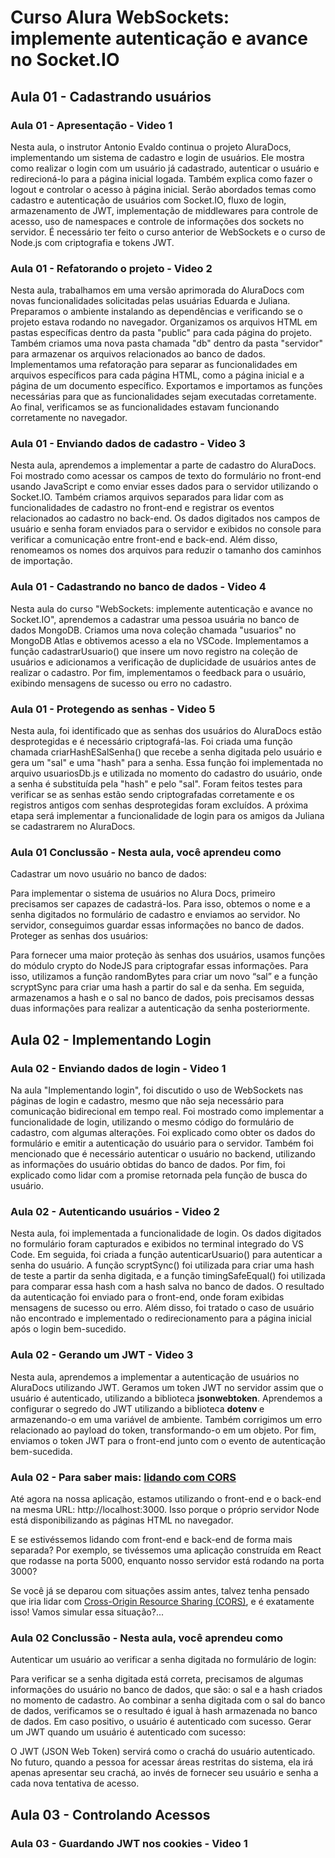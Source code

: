 # Curso Alura WebSockets: implemente autenticação e avance no Socket.IO

## Aula 01 - Cadastrando usuários

### Aula 01 - Apresentação - Video 1

Nesta aula, o instrutor Antonio Evaldo continua o projeto AluraDocs, implementando um sistema de cadastro e login de usuários. Ele mostra como realizar o login com um usuário já cadastrado, autenticar o usuário e redirecioná-lo para a página inicial logada. Também explica como fazer o logout e controlar o acesso à página inicial. Serão abordados temas como cadastro e autenticação de usuários com Socket.IO, fluxo de login, armazenamento de JWT, implementação de middlewares para controle de acesso, uso de namespaces e controle de informações dos sockets no servidor. É necessário ter feito o curso anterior de WebSockets e o curso de Node.js com criptografia e tokens JWT.

### Aula 01 - Refatorando o projeto - Video 2

Nesta aula, trabalhamos em uma versão aprimorada do AluraDocs com novas funcionalidades solicitadas pelas usuárias Eduarda e Juliana. Preparamos o ambiente instalando as dependências e verificando se o projeto estava rodando no navegador. Organizamos os arquivos HTML em pastas específicas dentro da pasta "public" para cada página do projeto. Também criamos uma nova pasta chamada "db" dentro da pasta "servidor" para armazenar os arquivos relacionados ao banco de dados. Implementamos uma refatoração para separar as funcionalidades em arquivos específicos para cada página HTML, como a página inicial e a página de um documento específico. Exportamos e importamos as funções necessárias para que as funcionalidades sejam executadas corretamente. Ao final, verificamos se as funcionalidades estavam funcionando corretamente no navegador.

### Aula 01 - Enviando dados de cadastro - Video 3

Nesta aula, aprendemos a implementar a parte de cadastro do AluraDocs. Foi mostrado como acessar os campos de texto do formulário no front-end usando JavaScript e como enviar esses dados para o servidor utilizando o Socket.IO. Também criamos arquivos separados para lidar com as funcionalidades de cadastro no front-end e registrar os eventos relacionados ao cadastro no back-end. Os dados digitados nos campos de usuário e senha foram enviados para o servidor e exibidos no console para verificar a comunicação entre front-end e back-end. Além disso, renomeamos os nomes dos arquivos para reduzir o tamanho dos caminhos de importação.

### Aula 01 - Cadastrando no banco de dados - Video 4

Nesta aula do curso "WebSockets: implemente autenticação e avance no Socket.IO", aprendemos a cadastrar uma pessoa usuária no banco de dados MongoDB. Criamos uma nova coleção chamada "usuarios" no MongoDB Atlas e obtivemos acesso a ela no VSCode. Implementamos a função cadastrarUsuario() que insere um novo registro na coleção de usuários e adicionamos a verificação de duplicidade de usuários antes de realizar o cadastro. Por fim, implementamos o feedback para o usuário, exibindo mensagens de sucesso ou erro no cadastro.

### Aula 01 - Protegendo as senhas - Video 5

Nesta aula, foi identificado que as senhas dos usuários do AluraDocs estão desprotegidas e é necessário criptografá-las. Foi criada uma função chamada criarHashESalSenha() que recebe a senha digitada pelo usuário e gera um "sal" e uma "hash" para a senha. Essa função foi implementada no arquivo usuariosDb.js e utilizada no momento do cadastro do usuário, onde a senha é substituída pela "hash" e pelo "sal". Foram feitos testes para verificar se as senhas estão sendo criptografadas corretamente e os registros antigos com senhas desprotegidas foram excluídos. A próxima etapa será implementar a funcionalidade de login para os amigos da Juliana se cadastrarem no AluraDocs.

### Aula 01 Conclussão - Nesta aula, você aprendeu como

Cadastrar um novo usuário no banco de dados:

Para implementar o sistema de usuários no Alura Docs, primeiro precisamos ser capazes de cadastrá-los. Para isso, obtemos o nome e a senha digitados no formulário de cadastro e enviamos ao servidor. No servidor, conseguimos guardar essas informações no banco de dados.
Proteger as senhas dos usuários:

Para fornecer uma maior proteção às senhas dos usuários, usamos funções do módulo crypto do NodeJS para criptografar essas informações. Para isso, utilizamos a função randomBytes para criar um novo “sal” e a função scryptSync para criar uma hash a partir do sal e da senha. Em seguida, armazenamos a hash e o sal no banco de dados, pois precisamos dessas duas informações para realizar a autenticação da senha posteriormente.

## Aula 02 - Implementando Login

### Aula 02 - Enviando dados de login - Video 1

Na aula "Implementando login", foi discutido o uso de WebSockets nas páginas de login e cadastro, mesmo que não seja necessário para comunicação bidirecional em tempo real. Foi mostrado como implementar a funcionalidade de login, utilizando o mesmo código do formulário de cadastro, com algumas alterações. Foi explicado como obter os dados do formulário e emitir a autenticação do usuário para o servidor. Também foi mencionado que é necessário autenticar o usuário no backend, utilizando as informações do usuário obtidas do banco de dados. Por fim, foi explicado como lidar com a promise retornada pela função de busca do usuário.

### Aula 02 - Autenticando usuários - Video 2

Nesta aula, foi implementada a funcionalidade de login. Os dados digitados no formulário foram capturados e exibidos no terminal integrado do VS Code. Em seguida, foi criada a função autenticarUsuario() para autenticar a senha do usuário. A função scryptSync() foi utilizada para criar uma hash de teste a partir da senha digitada, e a função timingSafeEqual() foi utilizada para comparar essa hash com a hash salva no banco de dados. O resultado da autenticação foi enviado para o front-end, onde foram exibidas mensagens de sucesso ou erro. Além disso, foi tratado o caso de usuário não encontrado e implementado o redirecionamento para a página inicial após o login bem-sucedido.

### Aula 02 - Gerando um JWT - Video 3

Nesta aula, aprendemos a implementar a autenticação de usuários no AluraDocs utilizando JWT. Geramos um token JWT no servidor assim que o usuário é autenticado, utilizando a biblioteca **jsonwebtoken**. Aprendemos a configurar o segredo do JWT utilizando a biblioteca **dotenv** e armazenando-o em uma variável de ambiente. Também corrigimos um erro relacionado ao payload do token, transformando-o em um objeto. Por fim, enviamos o token JWT para o front-end junto com o evento de autenticação bem-sucedida.

### Aula 02 - Para saber mais: [lidando com CORS](https://cursos.alura.com.br/course/websockets-implemente-autenticacao-avance-socket-io/task/119950)

Até agora na nossa aplicação, estamos utilizando o front-end e o back-end na mesma URL: http://localhost:3000. Isso porque o próprio servidor Node está disponibilizando as páginas HTML no navegador.

E se estivéssemos lidando com front-end e back-end de forma mais separada? Por exemplo, se tivéssemos uma aplicação construída em React que rodasse na porta 5000, enquanto nosso servidor está rodando na porta 3000?

Se você já se deparou com situações assim antes, talvez tenha pensado que iria lidar com [Cross-Origin Resource Sharing (CORS)](https://www.alura.com.br/artigos/como-resolver-erro-de-cross-origin-resource-sharing), e é exatamente isso! Vamos simular essa situação?...

### Aula 02 Conclussão - Nesta aula, você aprendeu como

Autenticar um usuário ao verificar a senha digitada no formulário de login:

Para verificar se a senha digitada está correta, precisamos de algumas informações do usuário no banco de dados, que são: o sal e a hash criados no momento de cadastro. Ao combinar a senha digitada com o sal do banco de dados, verificamos se o resultado é igual à hash armazenada no banco de dados. Em caso positivo, o usuário é autenticado com sucesso.
Gerar um JWT quando um usuário é autenticado com sucesso:

O JWT (JSON Web Token) servirá como o crachá do usuário autenticado. No futuro, quando a pessoa for acessar áreas restritas do sistema, ela irá apenas apresentar seu crachá, ao invés de fornecer seu usuário e senha a cada nova tentativa de acesso.

## Aula 03 - Controlando Acessos

### Aula 03 - Guardando JWT nos cookies - Video 1

